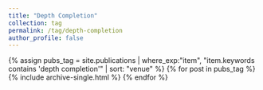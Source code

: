 ```yaml
---
title: "Depth Completion"
collection: tag
permalink: /tag/depth-completion
author_profile: false
---
```

{% assign pubs_tag = site.publications | where_exp:"item", "item.keywords contains 'depth completion'" | sort: "venue" %}
{% for post in pubs_tag %}
  {% include archive-single.html %}
{% endfor %}